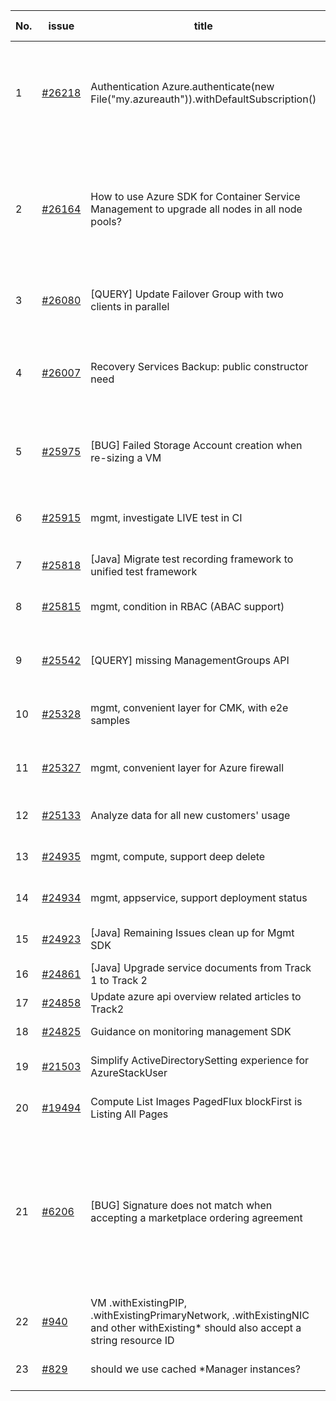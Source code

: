 | No. | issue | title | labels | assignees | bot advice | created date |
| ------ | ------ | ------ | ------ | ------ | ------ | :-----: |
|1|[#26218](https://github.com/Azure/azure-sdk-for-java/issues/26218)|Authentication Azure.authenticate(new File("my.azureauth")).withDefaultSubscription()|question, ARM, Mgmt, customer-reported, Docs, blocking-customer-adoption|weidongxu-microsoft||2022-01-01|
|2|[#26164](https://github.com/Azure/azure-sdk-for-java/issues/26164)|How to use Azure SDK for Container Service Management to upgrade all nodes in all node pools?|question, Mgmt, customer-reported, needs-team-attention, Track 1, Container Service|weidongxu-microsoft||2021-12-24|
|3|[#26080](https://github.com/Azure/azure-sdk-for-java/issues/26080)|[QUERY] Update Failover Group with two clients in parallel|question, ARM, Mgmt, customer-reported|XiaofeiCao, weidongxu-microsoft||2021-12-17|
|4|[#26007](https://github.com/Azure/azure-sdk-for-java/issues/26007)|Recovery Services Backup: public constructor need|question, Recovery Services Backup, Mgmt, customer-reported|XiaofeiCao||2021-12-13|
|5|[#25975](https://github.com/Azure/azure-sdk-for-java/issues/25975)|[BUG] Failed Storage Account creation when re-sizing a VM|question, Compute - VM, Mgmt, customer-reported|XiaofeiCao||2021-12-10|
|6|[#25915](https://github.com/Azure/azure-sdk-for-java/issues/25915)|mgmt, investigate LIVE test in CI|Mgmt, Mgmt - Track 2, MQ, planning|weidongxu-microsoft|new issue|2021-12-09|
|7|[#25818](https://github.com/Azure/azure-sdk-for-java/issues/25818)|[Java] Migrate test recording framework to unified test framework|Mgmt, MQ|haolingdong-msft|new issue|2021-12-06|
|8|[#25815](https://github.com/Azure/azure-sdk-for-java/issues/25815)|mgmt, condition in RBAC (ABAC support)|Mgmt, Mgmt - Track 2, planning|XiaofeiCao||2021-12-05|
|9|[#25542](https://github.com/Azure/azure-sdk-for-java/issues/25542)|[QUERY] missing ManagementGroups API|question, Mgmt, customer-reported|weidongxu-microsoft||2021-11-19|
|10|[#25328](https://github.com/Azure/azure-sdk-for-java/issues/25328)|mgmt, convenient layer for CMK, with e2e samples|Mgmt, Mgmt - Track 2, planning|weidongxu-microsoft|new issue|2021-11-11|
|11|[#25327](https://github.com/Azure/azure-sdk-for-java/issues/25327)|mgmt, convenient layer for Azure firewall|Mgmt, Mgmt - Track 2, planning|weidongxu-microsoft|new issue|2021-11-11|
|12|[#25133](https://github.com/Azure/azure-sdk-for-java/issues/25133)|Analyze data for all new customers' usage|Mgmt, Mgmt - Track 2|haolingdong-msft||2021-11-02|
|13|[#24935](https://github.com/Azure/azure-sdk-for-java/issues/24935)|mgmt, compute, support deep delete|Mgmt, Mgmt - Track 2|weidongxu-microsoft|new issue|2021-10-21|
|14|[#24934](https://github.com/Azure/azure-sdk-for-java/issues/24934)|mgmt, appservice, support deployment status|Mgmt, Mgmt - Track 2|weidongxu-microsoft|new issue|2021-10-21|
|15|[#24923](https://github.com/Azure/azure-sdk-for-java/issues/24923)|[Java] Remaining Issues clean up for Mgmt SDK|Mgmt, MQ|weidongxu-microsoft, ArthurMa1978|new issue|2021-10-20|
|16|[#24861](https://github.com/Azure/azure-sdk-for-java/issues/24861)|[Java] Upgrade service documents from Track 1 to Track 2|Mgmt, MQ|haolingdong-msft||2021-10-18|
|17|[#24858](https://github.com/Azure/azure-sdk-for-java/issues/24858)|Update azure api overview related articles to Track2|Mgmt|XiaofeiCao||2021-10-18|
|18|[#24825](https://github.com/Azure/azure-sdk-for-java/issues/24825)|Guidance on monitoring management SDK|Mgmt, Epic, planning|weidongxu-microsoft|new issue|2021-10-15|
|19|[#21503](https://github.com/Azure/azure-sdk-for-java/issues/21503)|Simplify ActiveDirectorySetting experience for AzureStackUser|Mgmt, Mgmt - Track 2|weidongxu-microsoft||2021-05-14|
|20|[#19494](https://github.com/Azure/azure-sdk-for-java/issues/19494)|Compute List Images PagedFlux blockFirst is Listing All Pages|bug, Compute, Mgmt|weidongxu-microsoft||2021-02-26|
|21|[#6206](https://github.com/Azure/azure-sdk-for-java/issues/6206)|[BUG] Signature does not match when accepting a marketplace ordering agreement|bug, Marketplace Ordering, Service Attention, Mgmt, customer-reported, needs-author-feedback, no-recent-activity|weidongxu-microsoft|new comment|2019-11-07|
|22|[#940](https://github.com/Azure/azure-sdk-for-java/issues/940)|VM .withExistingPIP, .withExistingPrimaryNetwork, .withExistingNIC and other withExisting* should also accept a string resource ID|Mgmt, feature-request|weidongxu-microsoft||2016-07-06|
|23|[#829](https://github.com/Azure/azure-sdk-for-java/issues/829)|should we use cached *Manager instances?|Mgmt, Mgmt - Track 2|weidongxu-microsoft||2016-06-16|
